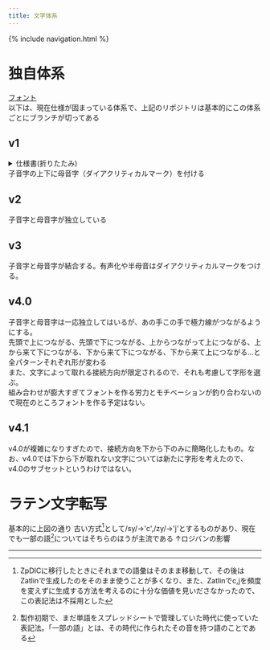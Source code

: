 ```yaml
---
title: 文字体系
---
```

{% include navigation.html %}

# 独自体系  
[フォント](https://github.com/ark231/mulan_fonts)  
以下は、現在仕様が固まっている体系で、上記のリポジトリは基本的にこの体系ごとにブランチが切ってある  

## v1
<details>
<summary>仕様書(折りたたみ)</summary>
{% include image.html src="https://lh3.googleusercontent.com/pw/AL9nZEXZButfsusU9U-Cd6YCbves9ZbEc2xAh1SpL75JcGY8dNxbcVM3W424YpAX9mTTBKBF9AtlTJwYzM4xrqpD8JJRs-1fx9s3S9j2xT1QRaNqzm8kKqgK6NBy4UDOQpltgq7Rx2e2mr3Qaqc7Q9b4IGJo=w692-h922-no" alt="全体" %}
{% include image.html src="https://lh3.googleusercontent.com/pw/AL9nZEXcnxC8_73e2CO5r4Q5GlBHdGsxuM_pdJQjsS0QZHBPYa6s2BqdzoPUfWD797izFa8bD09XnZFXgxaYl47c0Bp9HWpwdb0tUDLJVSi2f7FCMCjtzoduW6j4NUzcO_T3IrYL1xYgJe42gaWMeA9jMRdH=w692-h922-no" alt="一部拡大" %}
</details>  
子音字の上下に母音字（ダイアクリティカルマーク）を付ける

## v2  
子音字と母音字が独立している

## v3  
子音字と母音字が結合する。有声化や半母音はダイアクリティカルマークをつける。  

## v4.0  
子音字と母音字は一応独立してはいるが、あの手この手で極力線がつながるようにする。  
先頭で上につながる、先頭で下につながる、上からつながって上につながる、上から来て下につながる、下から来て下につながる、下から来て上につながる...と全パターンそれぞれ形が変わる  
また、文字によって取れる接続方向が限定されるので、それも考慮して字形を選ぶ。  
組み合わせが膨大すぎてフォントを作る労力とモチベーションが釣り合わないので現在のところフォントを作る予定はない。  

## v4.1  
v4.0が複雑になりすぎたので、接続方向を下から下のみに簡略化したもの。なお、v4.0では下から下が取れない文字については新たに字形を考えたので、v4.0のサブセットというわけではない。

# ラテン文字転写  
基本的に上図の通り
古い方式[^old-method]として/sy/→'c',/zy/->'j'とするものがあり、現在でも一部の語[^some-words]についてはそちらのほうが主流である
↑ロジバンの影響  

---

[^some-words]: 製作初期で、まだ単語をスプレッドシートで管理していた時代に使っていた表記法。「一部の語」とは、その時代に作られたその音を持つ語のことである  
[^old-method]: ZpDICに移行したときにそれまでの語彙はそのまま移動して、その後はZatlinで生成したのをそのまま使うことが多くなり、また、Zatlinでc,jを頻度を変えずに生成する方法を考えるのに十分な価値を見いださなかったので、この表記法は不採用とした  
